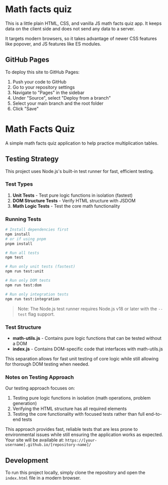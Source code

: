 # Math facts quiz

This is a little plain HTML, CSS, and vanilla JS math facts quiz app. It keeps data on the client side and does not send any data to a server.

It targets modern browsers, so it takes advantage of newer CSS features like popover, and JS features like ES modules.

## GitHub Pages

To deploy this site to GitHub Pages:

1. Push your code to GitHub
2. Go to your repository settings
3. Navigate to "Pages" in the sidebar
4. Under "Source", select "Deploy from a branch"
5. Select your main branch and the root folder
6. Click "Save"
# Math Facts Quiz

A simple math facts quiz application to help practice multiplication tables.

## Testing Strategy

This project uses Node.js's built-in test runner for fast, efficient testing.

### Test Types

1. **Unit Tests** - Test pure logic functions in isolation (fastest)
2. **DOM Structure Tests** - Verify HTML structure with JSDOM
3. **Math Logic Tests** - Test the core math functionality

### Running Tests

```bash
# Install dependencies first
npm install
# or if using pnpm
pnpm install

# Run all tests
npm test

# Run only unit tests (fastest)
npm run test:unit

# Run only DOM tests
npm run test:dom

# Run only integration tests
npm run test:integration
```

> Note: The Node.js test runner requires Node.js v18 or later with the `--test` flag support.

### Test Structure

- **math-utils.js** - Contains pure logic functions that can be tested without a DOM
- **index.js** - Contains DOM-specific code that interfaces with math-utils.js

This separation allows for fast unit testing of core logic while still allowing for thorough DOM testing when needed.

### Notes on Testing Approach

Our testing approach focuses on:

1. Testing pure logic functions in isolation (math operations, problem generation)
2. Verifying the HTML structure has all required elements
3. Testing the core functionality with focused tests rather than full end-to-end tests

This approach provides fast, reliable tests that are less prone to environmental issues while still ensuring the application works as expected.
Your site will be available at: `https://[your-username].github.io/[repository-name]/`

## Development

To run this project locally, simply clone the repository and open the `index.html` file in a modern browser.